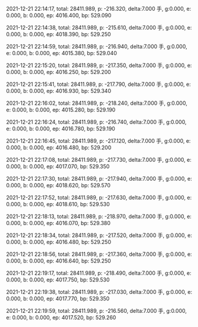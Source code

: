 2021-12-21 22:14:17, total: 28411.989, p: -216.320, delta:7.000 手, g:0.000, e: 0.000, b: 0.000, ep: 4016.400, bp: 529.090

2021-12-21 22:14:38, total: 28411.989, p: -215.610, delta:7.000 手, g:0.000, e: 0.000, b: 0.000, ep: 4018.390, bp: 529.250

2021-12-21 22:14:59, total: 28411.989, p: -216.940, delta:7.000 手, g:0.000, e: 0.000, b: 0.000, ep: 4015.380, bp: 529.040

2021-12-21 22:15:20, total: 28411.989, p: -217.350, delta:7.000 手, g:0.000, e: 0.000, b: 0.000, ep: 4016.250, bp: 529.200

2021-12-21 22:15:41, total: 28411.989, p: -217.790, delta:7.000 手, g:0.000, e: 0.000, b: 0.000, ep: 4016.930, bp: 529.340

2021-12-21 22:16:02, total: 28411.989, p: -218.240, delta:7.000 手, g:0.000, e: 0.000, b: 0.000, ep: 4015.280, bp: 529.190

2021-12-21 22:16:24, total: 28411.989, p: -216.740, delta:7.000 手, g:0.000, e: 0.000, b: 0.000, ep: 4016.780, bp: 529.190

2021-12-21 22:16:45, total: 28411.989, p: -217.120, delta:7.000 手, g:0.000, e: 0.000, b: 0.000, ep: 4016.480, bp: 529.200

2021-12-21 22:17:08, total: 28411.989, p: -217.730, delta:7.000 手, g:0.000, e: 0.000, b: 0.000, ep: 4017.070, bp: 529.350

2021-12-21 22:17:30, total: 28411.989, p: -217.940, delta:7.000 手, g:0.000, e: 0.000, b: 0.000, ep: 4018.620, bp: 529.570

2021-12-21 22:17:52, total: 28411.989, p: -217.630, delta:7.000 手, g:0.000, e: 0.000, b: 0.000, ep: 4018.610, bp: 529.530

2021-12-21 22:18:13, total: 28411.989, p: -218.970, delta:7.000 手, g:0.000, e: 0.000, b: 0.000, ep: 4016.070, bp: 529.380

2021-12-21 22:18:34, total: 28411.989, p: -217.520, delta:7.000 手, g:0.000, e: 0.000, b: 0.000, ep: 4016.480, bp: 529.250

2021-12-21 22:18:56, total: 28411.989, p: -217.360, delta:7.000 手, g:0.000, e: 0.000, b: 0.000, ep: 4016.640, bp: 529.250

2021-12-21 22:19:17, total: 28411.989, p: -218.490, delta:7.000 手, g:0.000, e: 0.000, b: 0.000, ep: 4017.750, bp: 529.530

2021-12-21 22:19:38, total: 28411.989, p: -217.030, delta:7.000 手, g:0.000, e: 0.000, b: 0.000, ep: 4017.770, bp: 529.350

2021-12-21 22:19:59, total: 28411.989, p: -216.560, delta:7.000 手, g:0.000, e: 0.000, b: 0.000, ep: 4017.520, bp: 529.260